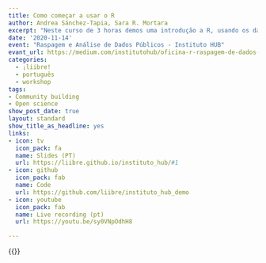 ```yaml
---
title: Como começar a usar o R
author: Andrea Sánchez-Tapia, Sara R. Mortara
excerpt: "Neste curso de 3 horas demos uma introdução a R, usando os dados sobre SARS-Cov-2 no estado do Amapá"
date: '2020-11-14'
event: "Raspagem e Análise de Dados Públicos - Instituto HUB"
evant_url: https://medium.com/institutohub/oficina-r-raspagem-de-dados-p%C3%BAblicos-4-%C2%BA-edi%C3%A7%C3%A3o-2020-58d12d24b383
categories:
  - ¡liibre!
  - português
  - workshop
tags:
- Community building
- Open science
show_post_date: true
layout: standard
show_title_as_headline: yes
links:
- icon: tv
  icon_pack: fa
  name: Slides (PT)
  url: https://liibre.github.io/instituto_hub/#1
- icon: github
  icon_pack: fab
  name: Code
  url: https://github.com/liibre/instituto_hub_demo
- icon: youtube
  icon_pack: fab
  name: Live recording (pt)
  url: https://youtu.be/sy0VNpOdhH8

---
```


{{<youtube sy0VNpOdhH8>}}
